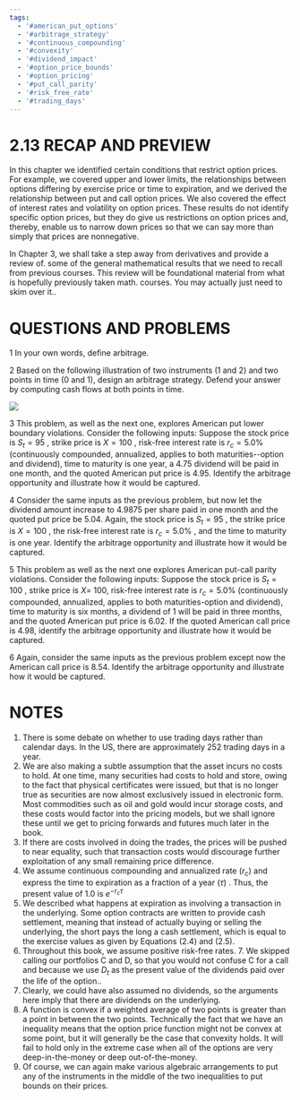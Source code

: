 ```yaml
---
tags:
  - '#american_put_options'
  - '#arbitrage_strategy'
  - '#continuous_compounding'
  - '#convexity'
  - '#dividend_impact'
  - '#option_price_bounds'
  - '#option_pricing'
  - '#put_call_parity'
  - '#risk_free_rate'
  - '#trading_days'
---
```

# 2.13 RECAP AND PREVIEW

In this chapter we identified certain conditions that restrict option prices. For example, we covered upper and lower limits, the relationships between options differing by exercise price or time to expiration, and we derived the relationship between put and call option prices. We also covered the effect of interest rates and volatility on option prices. These results do not identify specific option prices, but they do give us restrictions on option prices and, thereby, enable us to narrow down prices so that we can say more than simply that prices are nonnegative.

In Chapter 3, we shall take a step away from derivatives and provide a review of. some of the general mathematical results that we need to recall from previous courses. This review will be foundational material from what is hopefully previously taken math. courses. You may actually just need to skim over it..

# QUESTIONS AND PROBLEMS

1 In your own words, define arbitrage.

2 Based on the following illustration of two instruments (1 and 2) and two points in time (0 and 1), design an arbitrage strategy. Defend your answer by computing cash flows at both points in time.

![](images/9c9f699347a55688e1435daf982da378a1fdb6aa81f5bd856a98cf81ac776fb2.jpg)

3  This problem, as well as the next one, explores American put lower boundary violations. Consider the following inputs: Suppose the stock price is $S_{t}=95$ , strike price is $X=100$ , risk-free interest rate is $r_{c}=5.0\%$ (continuously compounded, annualized, applies to both maturities--option and dividend), time to maturity is one year, a $4.75$ dividend will be paid in one month, and the quoted American put price is 4.95. Identify the arbitrage opportunity and illustrate how it would be captured.

4 Consider the same inputs as the previous problem, but now let the dividend amount increase to 4.9875 per share paid in one month and the quoted put price be 5.04. Again, the stock price is $S_{t}=95$ , the strike price is $X=100$ , the risk-free interest rate is $r_{c}=5.0\%$ , and the time to maturity is one year. Identify the arbitrage opportunity and illustrate how it would be captured.

5 This problem as well as the next one explores American put-call parity violations. Consider the following inputs: Suppose the stock price is $S_{t}=100$ , strike price is $X=$ 100, risk-free interest rate is $r_{c}=5.0\%$ (continuously compounded, annualized, applies to both maturities-option and dividend), time to maturity is six months, a dividend of 1 will be paid in three months, and the quoted American put price is 6.02. If the quoted American call price is 4.98, identify the arbitrage opportunity and illustrate how it would be captured.

6 Again, consider the same inputs as the previous problem except now the American call price is 8.54. Identify the arbitrage opportunity and illustrate how it would be captured.

# NOTES

1. There is some debate on whether to use trading days rather than calendar days. In the US, there are approximately 252 trading days in a year.
2. We are also making a subtle assumption that the asset incurs no costs to hold. At one time, many securities had costs to hold and store, owing to the fact that physical certificates were issued, but that is no longer true as securities are now almost exclusively issued in electronic form. Most commodities such as oil and gold would incur storage costs, and these costs would factor into the pricing models, but we shall ignore these until we get to pricing forwards and futures much later in the book.
3. If there are costs involved in doing the trades, the prices will be pushed to near equality, such that transaction costs would discourage further exploitation of any small remaining price difference.
4. We assume continuous compounding and annualized rate $(r_{c})$ and express the time to expiration as a fraction of a year $(\tau)$ . Thus, the present value of 1.0 is $e^{-r_{c}\tau}$
5. We described what happens at expiration as involving a transaction in the underlying. Some option contracts are written to provide cash settlement, meaning that instead of actually buying or selling the underlying, the short pays the long a cash settlement, which is equal to the exercise values as given by Equations (2.4) and (2.5).
6. Throughout this book, we assume positive risk-free rates. 7. We skipped calling our portfolios C and D, so that you would not confuse C for a call and because we use $D_{t}$ as the present value of the dividends paid over the life of the option..
8. Clearly, we could have also assumed no dividends, so the arguments here imply that there are dividends on the underlying.
9. A function is convex if a weighted average of two points is greater than a point in between the two points. Technically the fact that we have an inequality means that the option price function might not be convex at some point, but it will generally be the case that convexity holds. It will fail to hold only in the extreme case when all of the options are very deep-in-the-money or deep out-of-the-money.
10. Of course, we can again make various algebraic arrangements to put any of the instruments in the middle of the two inequalities to put bounds on their prices.


